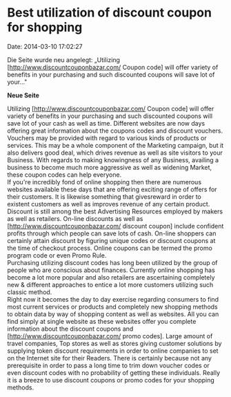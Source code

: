 Best utilization of discount coupon for shopping
================================================

Date: 2014-03-10 17:02:27

Die Seite wurde neu angelegt: „Utilizing
\[http://www.discountcouponbazar.com/ Coupon code\] will offer variety
of benefits in your purchasing and such discounted coupons will save lot
of your..."

**Neue Seite**

<div>

Utilizing \[http://www.discountcouponbazar.com/ Coupon code\] will offer
variety of benefits in your purchasing and such discounted coupons will
save lot of your cash as well as time. Different websites are now days
offering great information about the coupons codes and discount
vouchers. Vouchers may be provided with regard to various kinds of
products or services. This may be a whole component of the Marketing
campaign, but it also delivers good deal, which drives revenue as well
as site visitors to your Business. With regards to making knowingness of
any Business, availing a business to become much more aggressive as well
as widening Market, these coupon codes can help everyone.\
If you\'re incredibly fond of online shopping then there are numerous
websites available these days that are offering exciting range of offers
for their customers. It is likewise something that givesreward in order
to existent customers as well as improves revenue of any certain
product. Discount is still among the best Advertising Resources employed
by makers as well as retailers. On-line discounts as well as
\[http://www.discountcouponbazar.com/ discount coupon\] include
confident profits through which people can save lots of cash. On-line
shoppers can certainly attain discount by figuring unique codes or
discount coupons at the time of checkout process. Online coupons can be
termed the promo program code or even Promo Rule.\
Purchasing utilizing discount codes has long been utilized by the group
of people who are conscious about finances. Currently online shopping
has become a lot more popular and also retailers are ascertaining
completely new & different approaches to entice a lot more customers
utilizing such classic method.\
Right now it becomes the day to day exercise regarding consumers to find
most current services or products and completely new shopping methods to
obtain data by way of shopping content as well as websites. All you can
find simply at single website as these websites offer you complete
information about the discount coupons and
\[http://www.discountcouponbazar.com/ promo codes\]. Large amount of
travel companies, Top stores as well as stores giving customer solutions
by supplying token discount requirements in order to online companies to
set on the Internet site for their Readers. There is certainly because
not any prerequisite in order to pass a long time to trim down voucher
codes or even discount codes with no probability of getting these
individuals. Really it is a breeze to use discount coupons or promo
codes for your shopping methods.

</div>
